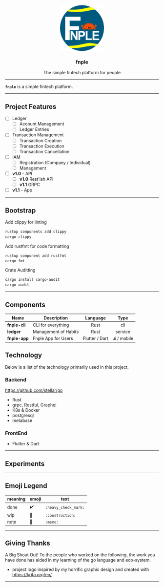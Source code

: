 #
<p align="center">
  <img alt="" src="assets/logo.png" height="150" />
  <h3 align="center">fnple</h3>
  <p align="center">The simple fintech platform for people</p>
</p>

---

**`fnple`** is a simple fintech platform.

---

## Project Features
- [ ] Ledger
  - [ ] Account Management
  - [ ] Ledger Entries
- [ ] Transaction Management
  - [ ] Transaction Creation
  - [ ] Transaction Execution
  - [ ] Transaction Cancellation
- [ ] IAM
  - [ ] Registration (Company / Individual)
  - [ ] Management
- [ ] **v1.0** - API
  - [ ] **v1.0** Rest'ish API
  - [ ] **v1.1** GRPC
- [ ] **v1.1** - App
---
## Bootstrap
Add clippy for linting
```bash
rustop components add clippy
cargo clippy
```

Add rustfmt for code formatting
```bash
rustup component add rustfmt
cargo fmt
```

Crate Auditting
```bash
cargo install cargo-audit
cargo audit
```
---
## Components

| Name          | Description          |    Language    |    Type     |
| ------------- | -------------------- | :------------: | :---------: |
| **fnple-cli** | CLI for everything   |       Rust       |     cli     |
| **ledger**     | Management of Habits |       Rust       |   service   |
| **fnple-app** | Fnple App for Users  | Flutter / Dart | ui / mobile |

## Technology

Below is a list of the technology primarily used in this project.

### Backend

https://github.com/stellar/go

- Rust
- grpc, Restful, Graphql
- K8s & Docker
- postgresql
- metabase

### FrontEnd

- Flutter & Dart

---
## Experiments

---

## Emoji Legend

| meaning | emoji              | text                 |
| ------- | ------------------ | -------------------- |
| done    | :heavy_check_mark: | `:heavy_check_mark:` |
| wip     | :construction:     | `:construction:`     |
| note    | :memo:             | `:memo:`             |

---
## Giving Thanks

A Big Shout Out! To the people who worked on the following, the work you have done has aided in my learning of the go language and eco-system.

- project logo inspired by my horrific graphic design and created with <https://krita.org/en/>

---
